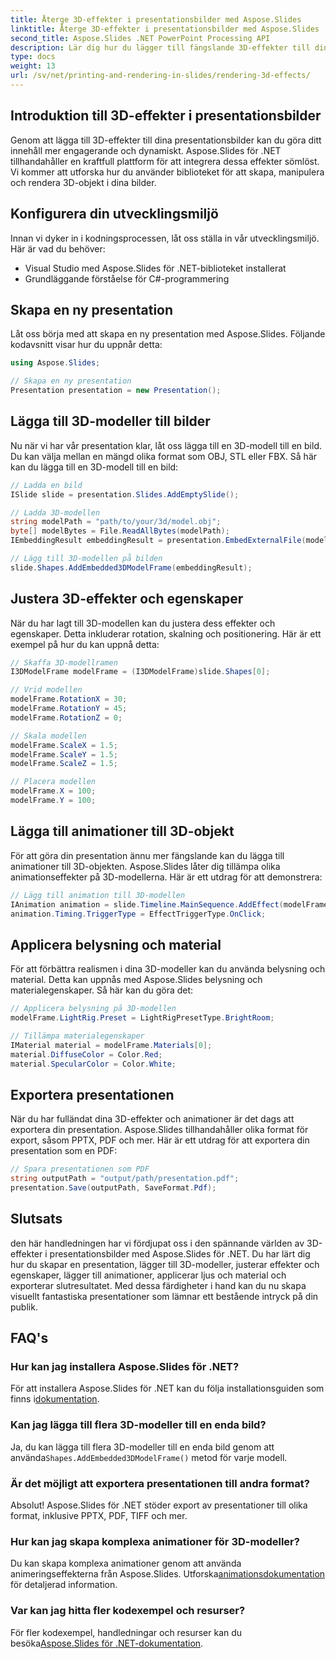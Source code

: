 ```yaml
---
title: Återge 3D-effekter i presentationsbilder med Aspose.Slides
linktitle: Återge 3D-effekter i presentationsbilder med Aspose.Slides
second_title: Aspose.Slides .NET PowerPoint Processing API
description: Lär dig hur du lägger till fängslande 3D-effekter till dina presentationsbilder med Aspose.Slides för .NET. Vår steg-för-steg-guide täcker allt från att ställa in din miljö till att tillämpa animationer och exportera det slutliga resultatet.
type: docs
weight: 13
url: /sv/net/printing-and-rendering-in-slides/rendering-3d-effects/
---
```


## Introduktion till 3D-effekter i presentationsbilder

Genom att lägga till 3D-effekter till dina presentationsbilder kan du göra ditt innehåll mer engagerande och dynamiskt. Aspose.Slides för .NET tillhandahåller en kraftfull plattform för att integrera dessa effekter sömlöst. Vi kommer att utforska hur du använder biblioteket för att skapa, manipulera och rendera 3D-objekt i dina bilder.

## Konfigurera din utvecklingsmiljö

Innan vi dyker in i kodningsprocessen, låt oss ställa in vår utvecklingsmiljö. Här är vad du behöver:

- Visual Studio med Aspose.Slides för .NET-biblioteket installerat
- Grundläggande förståelse för C#-programmering

## Skapa en ny presentation

Låt oss börja med att skapa en ny presentation med Aspose.Slides. Följande kodavsnitt visar hur du uppnår detta:

```csharp
using Aspose.Slides;

// Skapa en ny presentation
Presentation presentation = new Presentation();
```

## Lägga till 3D-modeller till bilder

Nu när vi har vår presentation klar, låt oss lägga till en 3D-modell till en bild. Du kan välja mellan en mängd olika format som OBJ, STL eller FBX. Så här kan du lägga till en 3D-modell till en bild:

```csharp
// Ladda en bild
ISlide slide = presentation.Slides.AddEmptySlide();

// Ladda 3D-modellen
string modelPath = "path/to/your/3d/model.obj";
byte[] modelBytes = File.ReadAllBytes(modelPath);
IEmbeddingResult embeddingResult = presentation.EmbedExternalFile(modelBytes);

// Lägg till 3D-modellen på bilden
slide.Shapes.AddEmbedded3DModelFrame(embeddingResult);
```

## Justera 3D-effekter och egenskaper

När du har lagt till 3D-modellen kan du justera dess effekter och egenskaper. Detta inkluderar rotation, skalning och positionering. Här är ett exempel på hur du kan uppnå detta:

```csharp
// Skaffa 3D-modellramen
I3DModelFrame modelFrame = (I3DModelFrame)slide.Shapes[0];

// Vrid modellen
modelFrame.RotationX = 30;
modelFrame.RotationY = 45;
modelFrame.RotationZ = 0;

// Skala modellen
modelFrame.ScaleX = 1.5;
modelFrame.ScaleY = 1.5;
modelFrame.ScaleZ = 1.5;

// Placera modellen
modelFrame.X = 100;
modelFrame.Y = 100;
```

## Lägga till animationer till 3D-objekt

För att göra din presentation ännu mer fängslande kan du lägga till animationer till 3D-objekten. Aspose.Slides låter dig tillämpa olika animationseffekter på 3D-modellerna. Här är ett utdrag för att demonstrera:

```csharp
// Lägg till animation till 3D-modellen
IAnimation animation = slide.Timeline.MainSequence.AddEffect(modelFrame, EffectType.Fade);
animation.Timing.TriggerType = EffectTriggerType.OnClick;
```

## Applicera belysning och material

För att förbättra realismen i dina 3D-modeller kan du använda belysning och material. Detta kan uppnås med Aspose.Slides belysning och materialegenskaper. Så här kan du göra det:

```csharp
// Applicera belysning på 3D-modellen
modelFrame.LightRig.Preset = LightRigPresetType.BrightRoom;

// Tillämpa materialegenskaper
IMaterial material = modelFrame.Materials[0];
material.DiffuseColor = Color.Red;
material.SpecularColor = Color.White;
```

## Exportera presentationen

När du har fulländat dina 3D-effekter och animationer är det dags att exportera din presentation. Aspose.Slides tillhandahåller olika format för export, såsom PPTX, PDF och mer. Här är ett utdrag för att exportera din presentation som en PDF:

```csharp
// Spara presentationen som PDF
string outputPath = "output/path/presentation.pdf";
presentation.Save(outputPath, SaveFormat.Pdf);
```

## Slutsats

den här handledningen har vi fördjupat oss i den spännande världen av 3D-effekter i presentationsbilder med Aspose.Slides för .NET. Du har lärt dig hur du skapar en presentation, lägger till 3D-modeller, justerar effekter och egenskaper, lägger till animationer, applicerar ljus och material och exporterar slutresultatet. Med dessa färdigheter i hand kan du nu skapa visuellt fantastiska presentationer som lämnar ett bestående intryck på din publik.

## FAQ's

### Hur kan jag installera Aspose.Slides för .NET?

 För att installera Aspose.Slides för .NET kan du följa installationsguiden som finns i[dokumentation](https://docs.aspose.com/slides/net/installation/).

### Kan jag lägga till flera 3D-modeller till en enda bild?

 Ja, du kan lägga till flera 3D-modeller till en enda bild genom att använda`Shapes.AddEmbedded3DModelFrame()` metod för varje modell.

### Är det möjligt att exportera presentationen till andra format?

Absolut! Aspose.Slides för .NET stöder export av presentationer till olika format, inklusive PPTX, PDF, TIFF och mer.

### Hur kan jag skapa komplexa animationer för 3D-modeller?

Du kan skapa komplexa animationer genom att använda animeringseffekterna från Aspose.Slides. Utforska[animationsdokumentation](https://reference.aspose.com/slides/net/aspose.slides.animation/) för detaljerad information.

### Var kan jag hitta fler kodexempel och resurser?

 För fler kodexempel, handledningar och resurser kan du besöka[Aspose.Slides för .NET-dokumentation](https://reference.aspose.com/slides/net/).
